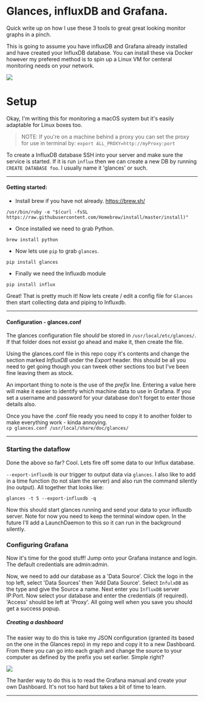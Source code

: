 # Glances, influxDB and Grafana.

Quick write up on how I use these 3 tools to great great looking monitor graphs in a pinch. 

This is going to assume you have influxDB and Grafana already installed and have created your InfluxDB database. You can install these via Docker however my prefered method is to spin up a Linux VM for centeral monitoring needs on your network. 

![](http://i.imgur.com/v4cuq5f.png)


# Setup

Okay, I'm writing this for monitoring a macOS system but it's easily adaptable for Linux boxes too. 

> NOTE: If you're on a machine behind a proxy you can set the proxy for use in terminal by: `export ALL_PROXY=http://myProxy:port`

To create a InfluxDB database SSH into your server and make sure the service is started. If it is run `influx` then we can create a new DB by running `CREATE DATABASE foo`. I usually name it 'glances' or such. 

***

#### Getting started:

* Install brew if you have not already. https://brew.sh/ 

`/usr/bin/ruby -e "$(curl -fsSL https://raw.githubusercontent.com/Homebrew/install/master/install)"`

* Once installed we need to grab Python. 

`brew install python`

* Now lets use `pip` to grab `glances`. 

`pip install glances`

* Finally we need the Influxdb module

`pip install influx`

Great! That is pretty much it! Now lets create / edit a config file for `Glances` then start collecting data and piping to Influxdb.

***

#### Configuration - glances.conf
The glances configuration file _should_ be stored in `/usr/local/etc/glances/`. 
If that folder does not exsist go ahead and make it, then create the file. 

Using the glances.conf file in this repo copy it's contents and change the section marked _InfluxDB_ under the _Export_ header. this should be all you need to get going though you can tweek other sections too but I've been fine leaving them as stock.  

An important thing to note is the use of the _prefix_ line. Entering a value here will make it easier to identify which machine data to use in Grafana. If you set a username and password for your database don't forget to enter those details also. 

Once you have the .conf file ready you need to copy it to another folder to make everything work - kinda annoying.  
`cp glances.conf /usr/local/share/doc/glances/`

***
### Starting the dataflow
Done the above so far? Cool. Lets fire off some data to our Influx database.

`--export-influxdb` is our trigger to output data via `glances`. I also like to add in a time function (to not slam the server) and also  run the command silently (no output). All together that looks like:

`glances -t 5 --export-influxdb -q`

Now this should start glances running and send your data to your influxdb server. Note for now you need to keep the terminal window open. In the future I'll add a LaunchDaemon to this so it can run in the background silently. 

### Configuring Grafana
Now it's time for the good stuff! Jump onto your Grafana instance and login. The default credentials are admin:admin.

Now, we need to add our database as a 'Data Source'. Click the logo in the top left, select 'Data Sources' then 'Add Data Source'.
Select `InfulxDB` as the type and give the Source a name. Next enter you `InfluxDB` server IP:Port. Now select your database and enter the credentials (if required). 'Access' should be left at 'Proxy'. All going well when you save you should get a success popup. 

##### Creating a dashboard
The easier way to do this is take my JSON configuration (granted its based on the one in the Glances repo) in my repo and copy it to a new Dashboard. From there you can go into each graph and change the source to your computer as defined by the prefix you set earlier. Simple right?

![](http://i.imgur.com/nVvjPN7.png?1)

The harder way to do this is to read the Grafana manual and create your own Dashboard. It's not too hard but takes a bit of time to learn. 

***







